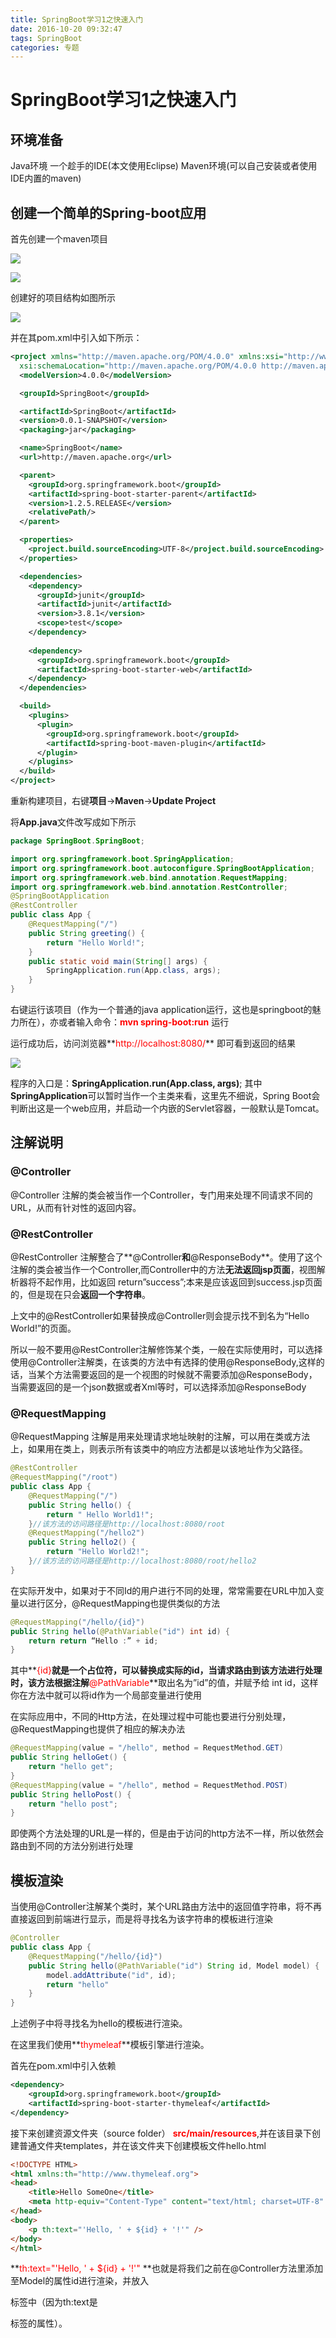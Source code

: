 ```yaml
---
title: SpringBoot学习1之快速入门
date: 2016-10-20 09:32:47
tags: SpringBoot
categories: 专题
---
```

# SpringBoot学习1之快速入门

## 环境准备

Java环境
一个趁手的IDE(本文使用Eclipse)
Maven环境(可以自己安装或者使用IDE内置的maven)

<!--more-->

## 创建一个简单的Spring-boot应用

首先创建一个maven项目

![](/img/SpringBoot学习1之快速入门/springboot1.png)


![](/img/SpringBoot学习1之快速入门/springboot2.png)

创建好的项目结构如图所示

![](/img/SpringBoot学习1之快速入门/springboot3.png)

并在其pom.xml中引入如下所示：


```xml
<project xmlns="http://maven.apache.org/POM/4.0.0" xmlns:xsi="http://www.w3.org/2001/XMLSchema-instance"
  xsi:schemaLocation="http://maven.apache.org/POM/4.0.0 http://maven.apache.org/xsd/maven-4.0.0.xsd">
  <modelVersion>4.0.0</modelVersion>

  <groupId>SpringBoot</groupId>

  <artifactId>SpringBoot</artifactId>
  <version>0.0.1-SNAPSHOT</version>
  <packaging>jar</packaging>

  <name>SpringBoot</name>
  <url>http://maven.apache.org</url>

  <parent>
    <groupId>org.springframework.boot</groupId>
    <artifactId>spring-boot-starter-parent</artifactId>
    <version>1.2.5.RELEASE</version>
    <relativePath/>
  </parent>

  <properties>
    <project.build.sourceEncoding>UTF-8</project.build.sourceEncoding>
  </properties>

  <dependencies>
    <dependency>
      <groupId>junit</groupId>
      <artifactId>junit</artifactId>
      <version>3.8.1</version>
      <scope>test</scope>
    </dependency>
    
    <dependency>
      <groupId>org.springframework.boot</groupId>
      <artifactId>spring-boot-starter-web</artifactId>
    </dependency>
  </dependencies>

  <build>
    <plugins>
      <plugin>
        <groupId>org.springframework.boot</groupId>
        <artifactId>spring-boot-maven-plugin</artifactId>
      </plugin>
    </plugins>
  </build>
</project>
```


重新构建项目，右键**项目**->**Maven**->**Update Project**


将**App.java**文件改写成如下所示


```java
package SpringBoot.SpringBoot;

import org.springframework.boot.SpringApplication;
import org.springframework.boot.autoconfigure.SpringBootApplication;
import org.springframework.web.bind.annotation.RequestMapping;
import org.springframework.web.bind.annotation.RestController;
@SpringBootApplication
@RestController
public class App {
	@RequestMapping("/")
	public String greeting() {
		return "Hello World!";
	}
	public static void main(String[] args) {
		SpringApplication.run(App.class, args);
	}
}
```


右键运行该项目（作为一个普通的java application运行，这也是springboot的魅力所在），亦或者输入命令：**<font color = red>mvn spring-boot:run</font>** 运行

运行成功后，访问浏览器**<font color = red>http://localhost:8080/</font>** 即可看到返回的结果


![](/img/SpringBoot学习1之快速入门/springboot4.png)


程序的入口是：**SpringApplication.run(App.class, args)**; 其中**SpringApplication**可以暂时当作一个主类来看，这里先不细说，Spring Boot会判断出这是一个web应用，并启动一个内嵌的Servlet容器，一般默认是Tomcat。



## 注解说明

### @Controller

@Controller 注解的类会被当作一个Controller，专门用来处理不同请求不同的URL，从而有针对性的返回内容。


### @RestController

@RestController 注解整合了**@Controller**和**@ResponseBody**。使用了这个注解的类会被当作一个Controller,而Controller中的方法**无法返回jsp页面**，视图解析器将不起作用，比如返回 return”success”;本来是应该返回到success.jsp页面的，但是现在只会**返回一个字符串**。

上文中的@RestController如果替换成@Controller则会提示找不到名为“Hello World!”的页面。


所以一般不要用@RestController注解修饰某个类，一般在实际使用时，可以选择使用@Controller注解类，在该类的方法中有选择的使用@ResponseBody,这样的话，当某个方法需要返回的是一个视图的时候就不需要添加@ResponseBody，当需要返回的是一个json数据或者Xml等时，可以选择添加@ResponseBody


### @RequestMapping


@RequestMapping 注解是用来处理请求地址映射的注解，可以用在类或方法上，如果用在类上，则表示所有该类中的响应方法都是以该地址作为父路径。


```java
@RestController
@RequestMapping("/root")
public class App {
	@RequestMapping("/")
	public String hello() {
		return " Hello World1!";
	}//该方法的访问路径是http://localhost:8080/root
	@RequestMapping("/hello2")
	public String hello2() {
		return "Hello World2!";
	}//该方法的访问路径是http://localhost:8080/root/hello2
}
```


在实际开发中，如果对于不同Id的用户进行不同的处理，常常需要在URL中加入变量以进行区分，@RequestMapping也提供类似的方法


```java
@RequestMapping("/hello/{id}")
public String hello(@PathVariable("id") int id) {
	return return “Hello :” + id;
}
```


其中**<font color = red>{id}</font>**就是一个占位符，可以替换成实际的id，当请求路由到该方法进行处理时，该方法根据注解**<font color = red>@PathVariable</font>**取出名为”id”的值，并赋予给 int id，这样你在方法中就可以将id作为一个局部变量进行使用


在实际应用中，不同的Http方法，在处理过程中可能也要进行分别处理，@RequestMapping也提供了相应的解决办法


```java
@RequestMapping(value = "/hello", method = RequestMethod.GET)
public String helloGet() {
	return "hello get";
}
@RequestMapping(value = "/hello", method = RequestMethod.POST)
public String helloPost() {
	return "hello post";
}
```


即使两个方法处理的URL是一样的，但是由于访问的http方法不一样，所以依然会路由到不同的方法分别进行处理


## 模板渲染


当使用@Controller注解某个类时，某个URL路由方法中的返回值字符串，将不再直接返回到前端进行显示，而是将寻找名为该字符串的模板进行渲染


```java
@Controller
public class App {
    @RequestMapping("/hello/{id}")
    public String hello(@PathVariable("id") String id, Model model) {
        model.addAttribute("id", id);
        return "hello"
    }
}
```


上述例子中将寻找名为hello的模板进行渲染。


在这里我们使用**<font color = red>thymeleaf</font>**模板引擎进行渲染。


首先在pom.xml中引入依赖


```xml
<dependency>
	<groupId>org.springframework.boot</groupId>
  	<artifactId>spring-boot-starter-thymeleaf</artifactId>
</dependency>
```


接下来创建资源文件夹（source folder） **<font color = red>src/main/resources</font>**,并在该目录下创建普通文件夹templates，并在该文件夹下创建模板文件hello.html


```html
<!DOCTYPE HTML>
<html xmlns:th="http://www.thymeleaf.org">
<head>
	<title>Hello SomeOne</title>
	<meta http-equiv="Content-Type" content="text/html; charset=UTF-8" />
</head>
<body>
	<p th:text="'Hello, ' + ${id} + '!'" />
</body>
</html>
```

**<font color = red>th:text="'Hello, ' + ${id} + '!'" </font>**也就是将我们之前在@Controller方法里添加至Model的属性id进行渲染，并放入<p>标签中（因为th:text是<p>标签的属性）。
